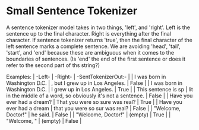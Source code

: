 Small Sentence Tokenizer
===

A sentence tokenizer model takes in two things, 'left', and 'right'.  Left is the sentence up to the final character.  Right is everything after the final character.  If sentence tokenizer returns 'true', then the final character of the left sentence marks a complete sentence.  We are avoiding 'head', 'tail', 'start', and 'end' because these are ambiguous when it comes to the boundaries of sentences.  (Is 'end' the end of the first sentence or does it refer to the second part of ths string?)

Examples:
| -Left- | -Right- | -SentTokenizerOut:- |
| I was born in Washington D.C. | , but I grew up in Los Angeles. | False |
| I was born in Washington D.C. |  I grew up in Los Angeles. | True |
| This sentence is sp | lit in the middle of a word, so obviously it's not a sentence. | False |
| Have you ever had a dream? | That you were so sure was real? | True |
| Have you ever had a dream | that you were so sur was real? | False |
| "Welcome, Doctor!" | he said. | False |
| "Welcome, Doctor!" | (empty) | True |
| "Welcome, " | (empty) | False |

